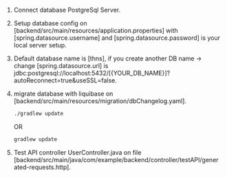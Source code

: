 1. Connect database PostgreSql Server.

2. Setup database config on [backend/src/main/resources/application.properties]
   with [spring.datasource.username] and [spring.datasource.password] is your local server setup.

3. Default database name is [thns], if you create another DB name -> change [spring.datasource.url] is
   jdbc:postgresql://localhost:5432/[{YOUR_DB_NAME}]?autoReconnect=true&useSSL=false.

4. migrate database with liquibase on [backend/src/main/resources/migration/dbChangelog.yaml].

    ```bash
    ./gradlew update
    ```
    OR
    ```bash
    gradlew update
    ```

5. Test API controller UserController.java on file [backend/src/main/java/com/example/backend/controller/testAPI/generated-requests.http].
